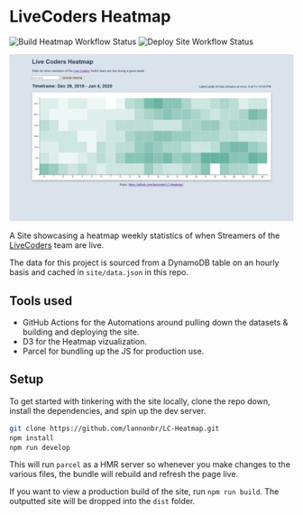# LiveCoders Heatmap

![Build Heatmap Workflow Status](https://github.com/lannonbr/LC-Heatmap/workflows/Build%20Heatmap/badge.svg)
![Deploy Site Workflow Status](https://github.com/lannonbr/LC-Heatmap/workflows/Deploy%20Site/badge.svg)

![Screenshot of Heatmap Webpage](./HeatmapScreenshot.png)

A Site showcasing a heatmap weekly statistics of when Streamers of the [LiveCoders](https://livecoders.dev) team are live.

The data for this project is sourced from a DynamoDB table on an hourly basis and cached in `site/data.json` in this repo.

## Tools used

- GitHub Actions for the Automations around pulling down the datasets & building and deploying the site.
- D3 for the Heatmap vizualization.
- Parcel for bundling up the JS for production use.

## Setup

To get started with tinkering with the site locally, clone the repo down, install the dependencies, and spin up the dev server.

```sh
git clone https://github.com/lannonbr/LC-Heatmap.git
npm install
npm run develop
```

This will run `parcel` as a HMR server so whenever you make changes to the various files, the bundle will rebuild and refresh the page live.

If you want to view a production build of the site, run `npm run build`. The outputted site will be dropped into the `dist` folder.
